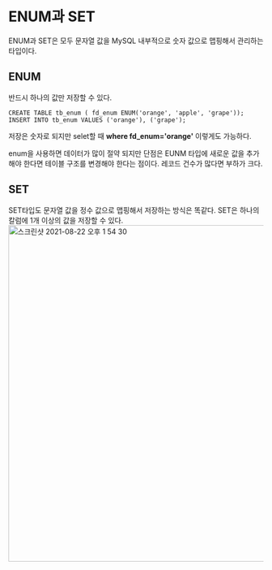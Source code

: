 # ENUM과 SET
ENUM과 SET은 모두 문자열 값을 MySQL 내부적으로 숫자 값으로 맵핑해서 관리하는 타입이다.

## ENUM
반드시 하나의 값만 저장할 수 있다.
```
CREATE TABLE tb_enum ( fd_enum ENUM('orange', 'apple', 'grape'));
INSERT INTO tb_enum VALUES ('orange'), ('grape');
```
저장은 숫자로 되지만 selet할 때 **where fd_enum='orange'** 이렇게도 가능하다. <br>
 
 enum을 사용하면 데이터가 많이 절약 되지만 단점은 EUNM 타입에 새로운 값을 추가해야 한다면 테이블 구조를 변경해야 한다는 점이다. 레코드 건수가 많다면 부하가 크다.

 ## SET
 SET타입도 문자열 값을 정수 값으로 맵핑해서 저장하는 방식은 똑같다. SET은 하나의 칼럼에 1개 이상의 값을 저장할 수 있다.
 <img width="663" alt="스크린샷 2021-08-22 오후 1 54 30" src="https://user-images.githubusercontent.com/41745717/130342797-f50f8e63-443a-4da1-a3bf-8da197c0701f.png">
